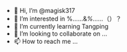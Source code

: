 - 👋 Hi, I’m @magisk317
- 👀 I’m interested in %……&*%……*（）？
- 🌱 I’m currently learning Tangping
- 💞️ I’m looking to collaborate on ...
- 📫 How to reach me ...

<!---
magisk317/magisk317 is a ✨ special ✨ repository because its `README.md` (this file) appears on your GitHub profile.
You can click the Preview link to take a look at your changes.
--->
